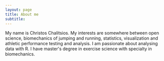 ```yaml
---
layout: page
title: About me
subtitle: 
---
```


My name is Christos Chalitsios. My interests are somewhere between open science, biomechanics of jumping and running, statistics, visualization and athletic performance testing and analysis. I am passionate about analysing data with R. I have master's degree in exercise science with specialty in biomechanics.
